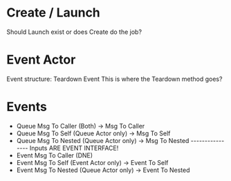 # Create / Launch

Should Launch exist or does Create do the job?


# Event Actor

Event structure: Teardown Event
This is where the Teardown method goes?


# Events

- Queue Msg To Caller (Both) -> Msg To Caller
- Queue Msg To Self (Queue Actor only) -> Msg To Self
- Queue Msg To Nested (Queue Actor only) -> Msg To Nested
---------------- Inputs ARE EVENT INTERFACE!
- Event Msg To Caller (DNE)
- Event Msg To Self (Event Actor only) -> Event To Self
- Event Msg To Nested (Queue Actor only) -> Event To Nested